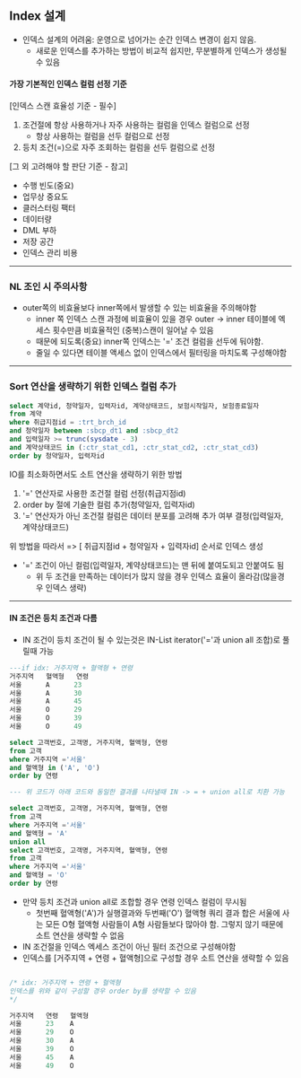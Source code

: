 ## Index 설계
- 인덱스 설계의 어려움: 운영으로 넘어가는 순간 인덱스 변경이 쉽지 않음.
	- 새로운 인덱스를 추가하는 방법이 비교적 쉽지만, 무분별하게 인덱스가 생성될 수 있음

#### 가장 기본적인 인덱스 컬럼 선정 기준
[인덱스 스캔 효율성 기준 - 필수]
1. 조건절에 항상 사용하거나 자주 사용하는 컬럼을 인덱스 컬럼으로 선정
	- 항상 사용하는 컬럼을 선두 컬럼으로 선정
2. 등치 조건(=)으로 자주 조회하는 컬럼을 선두 컬럼으로 선정

[그 외 고려해야 할 판단 기준 - 참고]
- 수행 빈도(중요)
- 업무상 중요도
- 클러스터링 팩터
- 데이터량
- DML 부하
- 저장 공간
- 인덱스 관리 비용

---

### NL 조인 시 주의사항
- outer쪽의 비효율보다 inner쪽에서 발생할 수 있는 비효율을 주의해야함
	- inner 쪽 인덱스 스캔 과정에 비효율이 있을 경우 outer -> inner 테이블에 엑세스 횟수만큼 비효율적인 (중복)스캔이 일어날 수 있음
	- 때문에 되도록(중요) inner쪽 인덱스는 '=' 조건 컬럼을 선두에 둬야함.
	- 줄일 수 있다면 테이블 액세스 없이 인덱스에서 필터링을 마치도록 구성해야함

---

### Sort 연산을 생략하기 위한 인덱스 컬럼 추가
```sql
select 계약id, 청약일자, 입력자id, 계약상태코드, 보험시작일자, 보험종료일자
from 계약
where 취급지점id = :trt_brch_id
and 청약일자 between :sbcp_dt1 and :sbcp_dt2
and 입력일자 >= trunc(sysdate - 3)
and 계약상태코드 in (:ctr_stat_cd1, :ctr_stat_cd2, :ctr_stat_cd3)
order by 청약일자, 입력자id
```

IO를 최소화하면서도 소트 연산을 생략하기 위한 방법
1. '=' 연산자로 사용한 조건절 컬럼 선정(취급지점id)
2. order by 절에 기술한 컬럼 추가(청약일자, 입력자id)
3. '=' 연산자가 아닌 조건절 컬럼은 데이터 분포를 고려해 추가 여부 결정(입력일자, 계약상태코드)

위 방법을 따라서 => [ 취급지점id + 청약일자 + 입력자id] 순서로 인덱스 생성
- '=' 조건이 아닌 컬럼(입력일자, 계약상태코드)는 맨 뒤에 붙여도되고 안붙여도 됨
	- 위 두 조건을 만족하는 데이터가 많지 않을 경우 인덱스 효율이 올라감(많을경우 인덱스 생략)

---

#### IN 조건은 등치 조건과 다름
- IN 조건이 등치 조건이 될 수 있는것은 IN-List iterator('='과 union all 조합)로 풀릴때 가능

```sql
---if idx: 거주지역 + 혈액형 + 연령
거주지역   혈액형   연령
서울      A      23
서울      A      30
서울      A      45
서울      O      29
서울      O      39
서울      O      49

select 고객번호, 고객명, 거주지역, 혈액형, 연령
from 고객
where 거주지역 ='서울'
and 혈액형 in ('A', 'O')
order by 연령

--- 위 코드가 아래 코드와 동일한 결과를 나타낼때 IN -> = + union all로 치환 가능

select 고객번호, 고객명, 거주지역, 혈액형, 연령
from 고객
where 거주지역 ='서울'
and 혈액형 = 'A'
union all
select 고객번호, 고객명, 거주지역, 혈액형, 연령
from 고객
where 거주지역 ='서울'
and 혈액형 = 'O'
order by 연령
```
- 만약 등치 조건과 union all로 조합할 경우 연령 인덱스 컬럼이 무시됨
	- 첫번째 혈액형('A')가 실행결과와 두번째('O') 혈액형 쿼리 결과 합은 서울에 사는 모든 O형 혈액형 사람들이 A형 사람들보다 많아야 함. 그렇지 않기 때문에 소트 연산을 생략할 수 없음
- IN 조건절을 인덱스 엑세스 조건이 아닌 필터 조건으로 구성해야함
- 인덱스를 [거주지역 + 연령 + 혈액형]으로 구성할 경우 소트 연산을 생략할 수 있음
```sql

/* idx: 거주지역 + 연령 + 혈액형
인덱스를 위와 같이 구성할 경우 order by를 생략할 수 있음
*/

거주지역   연령   혈액형
서울      23    A
서울      29    O
서울      30    A
서울      39    O
서울      45    A
서울      49    O
```








































